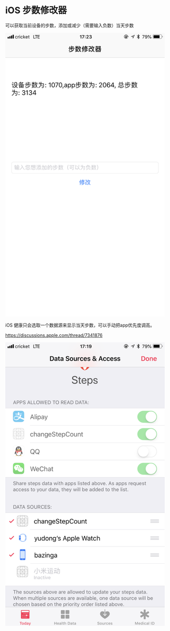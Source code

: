 # iOS 步数修改器

可以获取当前设备的步数，添加或减少（需要输入负数）当天步数

![](./images/IMG_6924.PNG)

iOS 健康只会选取一个数据源来显示当天步数，可以手动把app优先度调高。

<https://discussions.apple.com/thread/7341876>

![](./images/IMG_6923.PNG)

